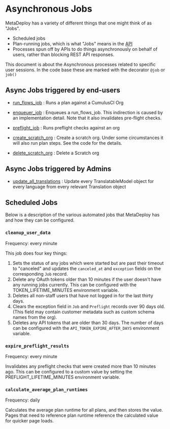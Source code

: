 # Asynchronous Jobs

MetaDeploy has a variety of different things that one might think of
as "Jobs".

 * Scheduled jobs
 * Plan-running jobs, which is what "Jobs" means in the [API](api/jobs.rst)
 * Processes spun off by APIs to do things asynchronously on behalf of users, rather than blocking REST API responses.

 This document is about the Asynchronous processes related to specific
 user sessions. In the code base these are marked with the decorator
 `@job` or `job()`

 ## Async Jobs triggered by end-users

 * [run_flows_job](https://github.com/search?q=repo%3ASFDO-Tooling%2FMetaDeploy+%22def+run_flows%22&type=code) : Runs a plan against a CumulusCI Org

 * [enqueuer_job](https://github.com/search?q=repo%3ASFDO-Tooling%2FMetaDeploy%20enqueuer&type=code) : Enqueues a run_flows_job. This indirection is caused by an implementation detail. Note that it also invalidates pre-flight checks.

 * [preflight_job](https://github.com/search?q=repo%3ASFDO-Tooling%2FMetaDeploy+%22def+preflight%28preflight_result_id%29%3A%22&type=code) : Runs preflight checks against an org

 * [create_scratch_org](https://github.com/search?q=repo%3ASFDO-Tooling%2FMetaDeploy+%22def+create_scratch_org&type=code) : Create a scratch org. Under some circumstances it will also run plan steps. See the code for the details.

* [delete_scratch_org](https://github.com/search?q=repo%3ASFDO-Tooling%2FMetaDeploy+%22def+delete_scratch_org&type=code) : Delete a Scratch org

## Async Jobs triggered by Admins

 * [update_all_translations]((https://github.com/search?q=repo%3ASFDO-Tooling%2FMetaDeploy+%22def+update_all_translations&type=code)) : Update every TranslatableModel object for every language from every relevant Translation object

## Scheduled Jobs
Below is a description of the various automated jobs that MetaDeploy has and how they can be configured.


### `cleanup_user_data`

Frequency: every minute

This job does four key things:

1. Sets the status of any jobs which were started but are past their timeout to "canceled" and updates the `canceled_at` and `exception` fields on the corresponding `Job` record.
2. Delete any OAuth tokens older than 10 minutes if the user doesn't have any running jobs currently. This can be configured with the TOKEN_LIFETIME_MINUTES environment variable.
3. Deletes all non-staff users that have not logged in for the last thirty days.
4. Clears the exception field in `Job` and `Preflight` records over 90 days old. (This field may contain customer metadata such as custom schema names from the org).
5. Deletes any API tokens that are older than 30 days. The number of days can be configured with the `API_TOKEN_EXPIRE_AFTER_DAYS` environment variable.

### `expire_preflight_results`

Frequency: every minute

Invalidates any preflight checks that were created more than 10 minutes ago. This can be configured to a custom value by setting the PREFLIGHT_LIFETIME_MINUTES environment variable.

### `calculate_average_plan_runtimes`

Frequency: daily

Calculates the average plan runtime for all plans, and then stores the value. Pages that need to reference plan runtime reference the calculated value for quicker page loads.